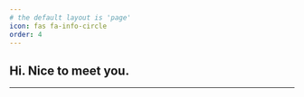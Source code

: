 ```yaml
---
# the default layout is 'page'
icon: fas fa-info-circle
order: 4
---
```


<link rel="stylesheet" type='text/css' href="https://cdn.jsdelivr.net/gh/devicons/devicon@latest/devicon.min.css" />
<link rel="stylesheet" type='text/css' href="/test/assets/css/about.css" />
<script src="/test/assets/js/about.js" defer></script>

## Hi. Nice to meet you.

<hr class="about">

<div id="tools"></div>

